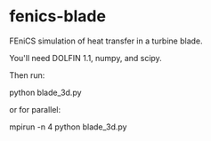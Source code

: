 fenics-blade
============

FEniCS simulation of heat transfer in a turbine blade.

You'll need DOLFIN 1.1, numpy, and scipy. 

Then run:

python blade_3d.py

or for parallel:

mpirun -n 4 python blade_3d.py 